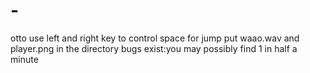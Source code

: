 # -
otto
use left and right key to control
space for jump
put waao.wav and player.png in the directory
bugs exist:you may possibly find 1 in half a minute
